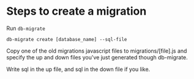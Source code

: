 # Steps to create a migration

Run `db-migrate`

`db-migrate create [database_name] --sql-file`

Copy one of the old migrations javascript files to migrations/[file].js and
specify the up and down files you've just generated though db-migrate.

Write sql in the up file, and sql in the down file if you like.
